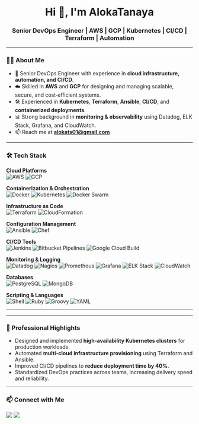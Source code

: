 <h1 align="center">Hi 👋, I'm AlokaTanaya</h1>
<h3 align="center">Senior DevOps Engineer | AWS | GCP | Kubernetes | CI/CD | Terraform | Automation</h3>

---

### 👨‍💻 About Me
- 💼 Senior DevOps Engineer with experience in **cloud infrastructure, automation, and CI/CD**.
- ☁️ Skilled in **AWS** and **GCP** for designing and managing scalable, secure, and cost‑efficient systems.
- 🛠️ Experienced in **Kubernetes**, **Terraform**, **Ansible**, **CI/CD**, and **containerized deployments**.
- 📊 Strong background in **monitoring & observability** using Datadog, ELK Stack, Grafana, and CloudWatch.
- 📫 Reach me at **alokats01@gmail.com**

---

### 🛠️ Tech Stack

**Cloud Platforms**  
![AWS](https://img.shields.io/badge/AWS-FF9900?style=for-the-badge&logo=amazon-aws&logoColor=white)
![GCP](https://img.shields.io/badge/GCP-4285F4?style=for-the-badge&logo=google-cloud&logoColor=white)

**Containerization & Orchestration**  
![Docker](https://img.shields.io/badge/Docker-2496ED?style=for-the-badge&logo=docker&logoColor=white)
![Kubernetes](https://img.shields.io/badge/Kubernetes-326CE5?style=for-the-badge&logo=kubernetes&logoColor=white)
![Docker Swarm](https://img.shields.io/badge/Docker%20Swarm-2496ED?style=for-the-badge&logo=docker&logoColor=white)

**Infrastructure as Code**  
![Terraform](https://img.shields.io/badge/Terraform-844FBA?style=for-the-badge&logo=terraform&logoColor=white)
![CloudFormation](https://img.shields.io/badge/CloudFormation-FF4F8B?style=for-the-badge&logo=amazon-aws&logoColor=white)

**Configuration Management**  
![Ansible](https://img.shields.io/badge/Ansible-EE0000?style=for-the-badge&logo=ansible&logoColor=white)
![Chef](https://img.shields.io/badge/Chef-F09820?style=for-the-badge&logo=chef&logoColor=white)

**CI/CD Tools**  
![Jenkins](https://img.shields.io/badge/Jenkins-D24939?style=for-the-badge&logo=jenkins&logoColor=white)
![Bitbucket Pipelines](https://img.shields.io/badge/Bitbucket%20Pipelines-0052CC?style=for-the-badge&logo=bitbucket&logoColor=white)
![Google Cloud Build](https://img.shields.io/badge/Google%20Cloud%20Build-4285F4?style=for-the-badge&logo=google-cloud&logoColor=white)

**Monitoring & Logging**  
![Datadog](https://img.shields.io/badge/Datadog-632CA6?style=for-the-badge&logo=datadog&logoColor=white)
![Nagios](https://img.shields.io/badge/Nagios-000000?style=for-the-badge&logo=nagios&logoColor=white)
![Prometheus](https://img.shields.io/badge/Prometheus-E6522C?style=for-the-badge&logo=prometheus&logoColor=white)
![Grafana](https://img.shields.io/badge/Grafana-F46800?style=for-the-badge&logo=grafana&logoColor=white)
![ELK Stack](https://img.shields.io/badge/ELK%20Stack-005571?style=for-the-badge&logo=elastic&logoColor=white)
![CloudWatch](https://img.shields.io/badge/CloudWatch-FF4F8B?style=for-the-badge&logo=amazon-aws&logoColor=white)

**Databases**  
![PostgreSQL](https://img.shields.io/badge/PostgreSQL-336791?style=for-the-badge&logo=postgresql&logoColor=white)
![MongoDB](https://img.shields.io/badge/MongoDB-47A248?style=for-the-badge&logo=mongodb&logoColor=white)

**Scripting & Languages**  
![Shell](https://img.shields.io/badge/Shell_Script-121011?style=for-the-badge&logo=gnu-bash&logoColor=white)
![Ruby](https://img.shields.io/badge/Ruby-CC342D?style=for-the-badge&logo=ruby&logoColor=white)
![Groovy](https://img.shields.io/badge/Groovy-4298B8?style=for-the-badge&logo=apache-groovy&logoColor=white)
![YAML](https://img.shields.io/badge/YAML-CB171E?style=for-the-badge&logo=yaml&logoColor=white)

---


---

### 📌 Professional Highlights
- Designed and implemented **high‑availability Kubernetes clusters** for production workloads.  
- Automated **multi‑cloud infrastructure provisioning** using Terraform and Ansible.  
- Improved CI/CD pipelines to **reduce deployment time by 40%**.  
- Standardized DevOps practices across teams, increasing delivery speed and reliability.  

---

### 📫 Connect with Me
<p align="left">
<a href="https://linkedin.com/in/alokatanaya-t-s-4057b01aa" target="_blank"><img src="https://img.shields.io/badge/LinkedIn-0077B5?style=for-the-badge&logo=linkedin&logoColor=white"/></a>
<a href="mailto:alokats01@gmail.com"><img src="https://img.shields.io/badge/Email-D14836?style=for-the-badge&logo=gmail&logoColor=white"/></a>
</p>

<!--
**aloka-ts/aloka-ts** is a ✨ _special_ ✨ repository because its `README.md` (this file) appears on your GitHub profile.

Here are some ideas to get you started:

- 🔭 I’m currently working on ...
- 🌱 I’m currently learning ...
- 👯 I’m looking to collaborate on ...
- 🤔 I’m looking for help with ...
- 💬 Ask me about ...
- 📫 How to reach me: ...
- 😄 Pronouns: ...
- ⚡ Fun fact: ...
-->
